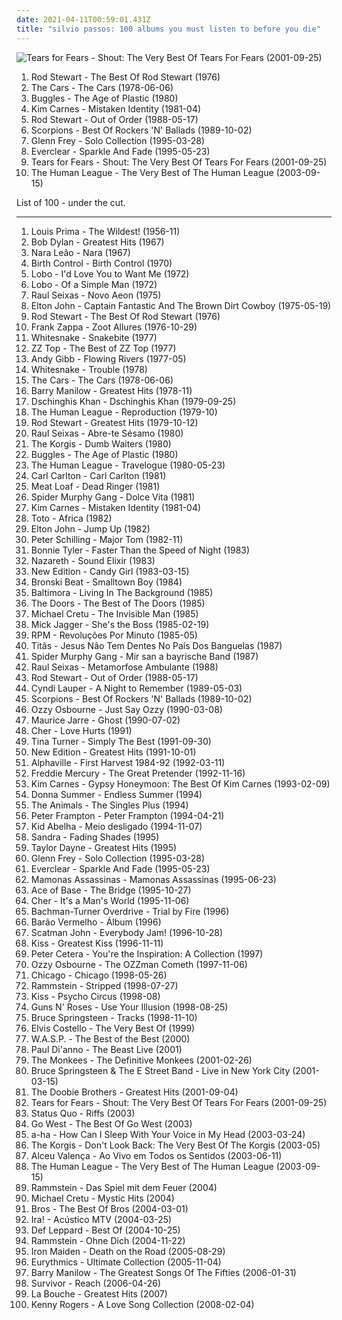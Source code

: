 ```yaml
---
date: 2021-04-11T00:59:01.431Z
title: "silvio passos: 100 albums you must listen to before you die"
---
```

![Tears for Fears - Shout: The Very Best Of Tears For Fears (2001-09-25)](http://coverartarchive.org/release/ce1299dc-d33b-44b2-86cd-303bb7db9583/10962586081-500.jpg "Tears for Fears - Shout: The Very Best Of Tears For Fears (2001-09-25)")
<ol class="albums">
<li data-cover="https://img.discogs.com/hM5BmfPN5x0z4tT0Jdmpt5LbOYg=/fit-in/589x600/filters:strip_icc():format(jpeg):mode_rgb():quality(90)/discogs-images/R-531158-1295702687.jpeg.jpg" data-tags="rock" role="button">Rod Stewart - The Best Of Rod Stewart (1976)</li>
<li data-cover="http://coverartarchive.org/release/270dca36-2e04-4efe-8698-16d574daf8fd/4921979307-500.jpg" data-tags="new wave, rock, 70s" role="button">The Cars - The Cars (1978-06-06)</li>
<li data-cover="http://coverartarchive.org/release/5345137c-dc6e-4d56-9bf8-19d270c27155/2823550916-500.jpg" data-tags="80s" role="button">Buggles - The Age of Plastic (1980)</li>
<li data-cover="http://coverartarchive.org/release/2e3ad57d-da42-489f-8032-8b4b2b63478b/24154851314-500.jpg" data-tags="80s" role="button">Kim Carnes - Mistaken Identity (1981-04)</li>
<li data-cover="https://img.discogs.com/j6ABdMZvkBhESAH_HzBj1R0imLU=/fit-in/600x600/filters:strip_icc():format(jpeg):mode_rgb():quality(90)/discogs-images/R-6117964-1493846796-1853.jpeg.jpg" data-tags="rock, 70s, 80s, california, sympathy68, aleister crowley, rod stewart, christopher lee, aleyster crowley, argeu california seixas, silvio passos, wilson seixas, california seixas, raul seixas, amidio junior, anyzio rocha, nova california seixas, mucajai, argeu california, beto juara, don kalifa, caracarai, donkalifa, os putos brothers, aleyster, krica morena bela, boa vista, roraima, kricamorena, familia santos, argeu, krica morena, mosca navarro, aleyster crowley bernardo de andrade" role="button">Rod Stewart - Out of Order (1988-05-17)</li>
<li data-cover="https://img.discogs.com/PIs4E_GysCelAPQhE91TL4d8GBM=/fit-in/586x585/filters:strip_icc():format(jpeg):mode_rgb():quality(90)/discogs-images/R-13872922-1563031374-4489.jpeg.jpg" data-tags="classic rock" role="button">Scorpions - Best Of Rockers 'N' Ballads (1989-10-02)</li>
<li data-cover="http://coverartarchive.org/release/b3473ef9-e8c6-3de6-ab6f-c1d329563d1b/8356453749-500.jpg" data-tags="80s" role="button">Glenn Frey - Solo Collection (1995-03-28)</li>
<li data-cover="https://img.discogs.com/ET7Yy8_knfXR_aToSfd-_4mULc8=/fit-in/600x600/filters:strip_icc():format(jpeg):mode_rgb():quality(90)/discogs-images/R-1750670-1333630000.jpeg.jpg" data-tags="alternative rock, 90s, rock" role="button">Everclear - Sparkle And Fade (1995-05-23)</li>
<li data-cover="http://coverartarchive.org/release/ce1299dc-d33b-44b2-86cd-303bb7db9583/10962586081-500.jpg" data-tags="amidio junior, donkalifa, krica morena bela, argeu, krica morena" role="button">Tears for Fears - Shout: The Very Best Of Tears For Fears (2001-09-25)</li>
<li data-cover="http://coverartarchive.org/release/2e441d80-ca54-35eb-b3df-42095796aff1/3880014705-500.jpg" data-tags="80s, synthpop" role="button">The Human League - The Very Best of The Human League (2003-09-15)</li>
</ol>
List of 100 - under the cut.
<!-- more -->

_________________

<ol class="albums">
<li data-cover="https://via.placeholder.com/450" data-tags="jazz, 50s" role="button">
Louis Prima - The Wildest! (1956-11)
</li>
<li data-cover="http://coverartarchive.org/release/67e712d4-73f7-3065-a749-601e0e9c625a/19371903124-500.jpg" data-tags="folk, 60s" role="button">
Bob Dylan - Greatest Hits (1967)
</li>
<li data-cover="https://img.discogs.com/nBEtWUYiSMbFwkA2w3O9-c4bAhg=/fit-in/400x400/filters:strip_icc():format(jpeg):mode_rgb():quality(90)/discogs-images/R-7622557-1445353269-6927.jpeg.jpg" data-tags="bossa nova" role="button">
Nara Leão - Nara (1967)
</li>
<li data-cover="https://img.discogs.com/Mz4hLQuRdPIhLSbsXehVnUYL2JE=/fit-in/600x594/filters:strip_icc():format(jpeg):mode_rgb():quality(90)/discogs-images/R-9107825-1474907326-2072.jpeg.jpg" data-tags="rock, krautrock, california, german, aleister crowley, heavy prog, christopher lee, aleyster crowley, argeu california seixas, silvio passos, wilson seixas, california seixas, raul seixas, amidio junior, anyzio rocha, nova california seixas, mucajai, argeu california, beto juara, don kalifa, caracarai, donkalifa, os putos brothers, aleyster, krica morena bela, boa vista, roraima, kricamorena, familia santos, argeu, krica morena, mosca navarro, aleyster crowley bernardo de andrade" role="button">
Birth Control - Birth Control (1970)
</li>
<li data-cover="http://coverartarchive.org/release/3298ff53-0b07-4ec0-ad51-0cffcdc095f5/1877687728-500.jpg" data-tags="california, aleister crowley, christopher lee, aleyster crowley, argeu california seixas, silvio passos, wilson seixas, california seixas, aleister, raul seixas, amidio junior, anyzio rocha, nova california seixas, mucajai, argeu california, beto juara, don kalifa, caracarai, donkalifa, aleystercrowley, simplesdemais, os putos brothers, aleyster, silva alhandra, krica morena bela, boa vista, roraima, kricamorena, familia santos, argeu, krica morena, mosca navarro, aleyster crowley bernardo de andrade" role="button">
Lobo - I'd Love You to Want Me (1972)
</li>
<li data-cover="http://coverartarchive.org/release/b999e630-aa30-4b1d-abe0-3f06fcf198f3/21230226617-500.jpg" data-tags="pop, 70s, pop rock, easy listening, california, aleister crowley, christopher lee, aleyster crowley, argeu california seixas, silvio passos, wilson seixas, california seixas, aleister, raul seixas, amidio junior, anyzio rocha, nova california seixas, mucajai, argeu california, beto juara, don kalifa, caracarai, donkalifa, aleystercrowley, simplesdemais, os putos brothers, aleyster, silva alhandra, krica morena bela, boa vista, roraima, kricamorena, familia santos, argeu, krica morena, mosca navarro, aleyster crowley bernardo de andrade" role="button">
Lobo - Of a Simple Man (1972)
</li>
<li data-cover="http://coverartarchive.org/release/7a1280a2-ea3f-483d-9ebe-17555dc39f48/9297473027-500.jpg" data-tags="raul seixas" role="button">
Raul Seixas - Novo Aeon (1975)
</li>
<li data-cover="http://coverartarchive.org/release/8ceab392-f96e-490d-a1b6-214ec63bad8e/11825207228-500.jpg" data-tags="pop, 70s" role="button">
Elton John - Captain Fantastic And The Brown Dirt Cowboy (1975-05-19)
</li>
<li data-cover="https://img.discogs.com/hM5BmfPN5x0z4tT0Jdmpt5LbOYg=/fit-in/589x600/filters:strip_icc():format(jpeg):mode_rgb():quality(90)/discogs-images/R-531158-1295702687.jpeg.jpg" data-tags="rock" role="button">
Rod Stewart - The Best Of Rod Stewart (1976)
</li>
<li data-cover="http://coverartarchive.org/release/269ba8d1-50df-44d5-b60a-8e6120c1e625/27697084492-500.jpg" data-tags="rock, 70s, progressive rock, zappa" role="button">
Frank Zappa - Zoot Allures (1976-10-29)
</li>
<li data-cover="https://img.discogs.com/1VDGSqXlqjkUN04mY0vNFa5g8iA=/fit-in/435x437/filters:strip_icc():format(jpeg):mode_rgb():quality(90)/discogs-images/R-2974859-1309953889.jpeg.jpg" data-tags="hard rock" role="button">
Whitesnake - Snakebite (1977)
</li>
<li data-cover="https://img.discogs.com/kY9BCZfjBKvc9eWqrS_7RTpFhEg=/fit-in/500x500/filters:strip_icc():format(jpeg):mode_rgb():quality(90)/discogs-images/R-4021453-1352632587-6443.jpeg.jpg" data-tags="blues rock" role="button">
ZZ Top - The Best of ZZ Top (1977)
</li>
<li data-cover="http://coverartarchive.org/release/837c8f21-a643-3488-9c48-67e72b98bde7/26383337174-500.jpg" data-tags="pop" role="button">
Andy Gibb - Flowing Rivers (1977-05)
</li>
<li data-cover="https://img.discogs.com/VVv6K3tCDDFcALl0MEIg-NkjMUI=/fit-in/234x366/filters:strip_icc():format(jpeg):mode_rgb():quality(90)/discogs-images/R-4536145-1485639324-1684.jpeg.jpg" data-tags="hard rock" role="button">
Whitesnake - Trouble (1978)
</li>
<li data-cover="http://coverartarchive.org/release/270dca36-2e04-4efe-8698-16d574daf8fd/4921979307-500.jpg" data-tags="new wave, rock, 70s" role="button">
The Cars - The Cars (1978-06-06)
</li>
<li data-cover="http://coverartarchive.org/release/c6799b95-8af3-49a0-941e-a08f346ad33e/24046655175-500.jpg" data-tags="easy listening, male vocalists, argeu california seixas, silvio passos, wilson seixas, beto juara" role="button">
Barry Manilow - Greatest Hits (1978-11)
</li>
<li data-cover="http://coverartarchive.org/release/ce6326bf-3f49-41f8-9355-ddd5afc5a01c/6253085492-500.jpg" data-tags="dschinghis khan" role="button">
Dschinghis Khan - Dschinghis Khan (1979-09-25)
</li>
<li data-cover="http://coverartarchive.org/release/e5ce46a7-6cd5-4890-9cc9-e307d6b5189b/16396187399-500.jpg" data-tags="electronic, new wave" role="button">
The Human League - Reproduction (1979-10)
</li>
<li data-cover="http://coverartarchive.org/release/1bbc2fa9-e9ce-39fd-8a6a-5b3823496949/16050649122-500.jpg" data-tags="pop, rock, classic rock, 70s" role="button">
Rod Stewart - Greatest Hits (1979-10-12)
</li>
<li data-cover="http://coverartarchive.org/release/5a68cde5-a8ea-48e6-9664-f2e4b30a544e/3263641382-500.jpg" data-tags="rock, raul seixas" role="button">
Raul Seixas - Abre-te Sésamo (1980)
</li>
<li data-cover="https://img.discogs.com/RwGHJLKiyxcpbnVE-fmIe4UEICc=/fit-in/300x300/filters:strip_icc():format(jpeg):mode_rgb():quality(90)/discogs-images/R-1214420-1354704251-3692.jpeg.jpg" data-tags="pop, california, aleister crowley, korgis, christopher lee, aleyster crowley, argeu california seixas, silvio passos, wilson seixas, california seixas, rialto records, edsel records, aleister, raul seixas, amidio junior, anyzio rocha, nova california seixas, mucajai, argeu california, beto juara, don kalifa, caracarai, donkalifa, aleystercrowley, simplesdemais, os putos brothers, aleyster, silva alhandra, krica morena bela, boa vista, roraima, kricamorena, familia santos, argeu, krica morena, mosca navarro, aleyster crowley bernardo de andrade, mostwanted" role="button">
The Korgis - Dumb Waiters (1980)
</li>
<li data-cover="http://coverartarchive.org/release/5345137c-dc6e-4d56-9bf8-19d270c27155/2823550916-500.jpg" data-tags="80s" role="button">
Buggles - The Age of Plastic (1980)
</li>
<li data-cover="http://coverartarchive.org/release/07a9c6c3-dc06-3e0f-b4e1-18008a72e066/3775539290-500.jpg" data-tags="80s, electronic" role="button">
The Human League - Travelogue (1980-05-23)
</li>
<li data-cover="http://coverartarchive.org/release/e25d6b4c-dcd1-434d-afde-d9fa9ea08aed/15255700380-500.jpg" data-tags="soul, funk, california, aleister crowley, christopher lee, aleyster crowley, argeu california seixas, silvio passos, wilson seixas, california seixas, aleister, raul seixas, amidio junior, anyzio rocha, nova california seixas, mucajai, argeu california, beto juara, don kalifa, caracarai, donkalifa, aleystercrowley, simplesdemais, os putos brothers, aleyster, silva alhandra, krica morena bela, boa vista, roraima, kricamorena, regine-disc, familia santos, argeu, krica morena, mosca navarro, aleyster crowley bernardo de andrade, papawdforbitsitall4ever" role="button">
Carl Carlton - Carl Carlton (1981)
</li>
<li data-cover="https://img.discogs.com/A5Ff3R1dAbJ9AAAN-PieZdZHzpo=/fit-in/400x406/filters:strip_icc():format(jpeg):mode_rgb():quality(90)/discogs-images/R-1436528-1268158847.jpeg.jpg" data-tags="rock, classic rock, 80s" role="button">
Meat Loaf - Dead Ringer (1981)
</li>
<li data-cover="https://img.discogs.com/ziRD-ly_t00x4OEtT-CQx6s4z1o=/fit-in/573x596/filters:strip_icc():format(jpeg):mode_rgb():quality(90)/discogs-images/R-1826949-1246022977.jpeg.jpg" data-tags="ndw" role="button">
Spider Murphy Gang - Dolce Vita (1981)
</li>
<li data-cover="http://coverartarchive.org/release/2e3ad57d-da42-489f-8032-8b4b2b63478b/24154851314-500.jpg" data-tags="80s" role="button">
Kim Carnes - Mistaken Identity (1981-04)
</li>
<li data-cover="http://coverartarchive.org/release/857b0f94-f438-4edb-aabd-27f6dcf002a8/8934793925-500.jpg" data-tags="progressive rock, california, aleister crowley, christopher lee, aleyster crowley, argeu california seixas, silvio passos, wilson seixas, california seixas, raul seixas, amidio junior, anyzio rocha, nova california seixas, mucajai, argeu california, beto juara, don kalifa, caracarai, donkalifa, os putos brothers, aleyster, krica morena bela, boa vista, roraima, kricamorena, familia santos, argeu, krica morena, mosca navarro, aleyster crowley bernardo de andrade, proto-vaporwave" role="button">
Toto - Africa (1982)
</li>
<li data-cover="http://coverartarchive.org/release/91aa57fc-ee4c-38d4-b680-38904c8dcabe/1872750504-500.jpg" data-tags="60s, 70s, 80s, 90s, california, 00s, 80s pop, elton john, aleister crowley, 90s rock, 60s pop, 70s rock, 60s rock, 80s rock, 00s pop, 90s pop, 70s pop, christopher lee, 00s rock, aleyster crowley, argeu california seixas, silvio passos, wilson seixas, california seixas, aleister, raul seixas, amidio junior, anyzio rocha, nova california seixas, mucajai, argeu california, beto juara, don kalifa, caracarai, donkalifa, aleystercrowley, simplesdemais, os putos brothers, aleyster, krica morena bela, boa vista, roraima, kricamorena, familia santos, argeu, krica morena, mosca navarro, aleyster crowley bernardo de andrade, empty garden" role="button">
Elton John - Jump Up (1982)
</li>
<li data-cover="http://coverartarchive.org/release/da05c48d-63cd-49a4-8b77-6d72994597d7/14841840510-500.jpg" data-tags="80s, california, aleister crowley, christopher lee, aleyster crowley, argeu california seixas, silvio passos, wilson seixas, california seixas, aleister, raul seixas, amidio junior, anyzio rocha, nova california seixas, mucajai, argeu california, beto juara, don kalifa, caracarai, donkalifa, aleystercrowley, simplesdemais, os putos brothers, aleyster, silva alhandra, krica morena bela, boa vista, roraima, kricamorena, familia santos, argeu, krica morena, mosca navarro, aleyster crowley bernardo de andrade" role="button">
Peter Schilling - Major Tom (1982-11)
</li>
<li data-cover="http://coverartarchive.org/release/7a9017e4-cd8a-4375-803c-52edb9c173ce/23446264259-500.jpg" data-tags="female vocalists, 80s" role="button">
Bonnie Tyler - Faster Than the Speed of Night (1983)
</li>
<li data-cover="https://img.discogs.com/tecjsc5LhzvHJAyq6enRDCzY03I=/fit-in/600x450/filters:strip_icc():format(jpeg):mode_rgb():quality(90)/discogs-images/R-10997740-1507921116-4317.jpeg.jpg" data-tags="classic rock, rock, british, hard rock, scottish, california, aleister crowley, british rock, christopher lee, aleyster crowley, scottish rock, argeu california seixas, silvio passos, wilson seixas, california seixas, aleister, raul seixas, amidio junior, anyzio rocha, nova california seixas, mucajai, argeu california, beto juara, don kalifa, caracarai, donkalifa, aleystercrowley, simplesdemais, os putos brothers, aleyster, silva alhandra, krica morena bela, boa vista, roraima, kricamorena, familia santos, argeu, krica morena, mosca navarro, aleyster crowley bernardo de andrade" role="button">
Nazareth - Sound Elixir (1983)
</li>
<li data-cover="http://coverartarchive.org/release/2b6228fc-8aa6-4541-8d76-9bc46625f555/9250418108-500.jpg" data-tags="soul" role="button">
New Edition - Candy Girl (1983-03-15)
</li>
<li data-cover="http://coverartarchive.org/release/dd10863a-ae6e-4e5e-861c-7bc3a14147ae/12373541416-500.jpg" data-tags="80s, california, synth-pop, aleister crowley, christopher lee, aleyster crowley, argeu california seixas, silvio passos, wilson seixas, california seixas, forbidden fruit, raul seixas, amidio junior, anyzio rocha, nova california seixas, mucajai, argeu california, beto juara, don kalifa, caracarai, donkalifa, aleyster, krica morena bela, boa vista, roraima, kricamorena, familia santos, argeu, krica morena, mosca navarro" role="button">
Bronski Beat - Smalltown Boy (1984)
</li>
<li data-cover="https://img.discogs.com/w2H1ZUj9cBFdqm3O8Hjg6t_H7bE=/fit-in/350x368/filters:strip_icc():format(jpeg):mode_rgb():quality(90)/discogs-images/R-420182-1568177112-9432.jpeg.jpg" data-tags="pop, dance, 80s, italo disco, aleyster crowley, tarzan boy" role="button">
Baltimora - Living In The Background (1985)
</li>
<li data-cover="https://img.discogs.com/fFEJ6AJ-UUlkXDMBnTn2PULqNxE=/fit-in/600x543/filters:strip_icc():format(jpeg):mode_rgb():quality(90)/discogs-images/R-397370-1604657610-1339.jpeg.jpg" data-tags="classic rock" role="button">
The Doors - The Best of The Doors (1985)
</li>
<li data-cover="http://coverartarchive.org/release/51e6dfab-2972-3ee4-8821-73809bad995a/9095266087-500.jpg" data-tags="new wave" role="button">
Michael Cretu - The Invisible Man (1985)
</li>
<li data-cover="http://coverartarchive.org/release/cfc813a4-aedc-371f-ab69-22986e79fa1d/9750752458-500.jpg" data-tags="mick jagger" role="button">
Mick Jagger - She's the Boss (1985-02-19)
</li>
<li data-cover="http://coverartarchive.org/release/d9f79335-c1b6-421c-8b17-0efdb3b506f3/3076648829-500.jpg" data-tags="pop rock" role="button">
RPM - Revoluções Por Minuto (1985-05)
</li>
<li data-cover="http://coverartarchive.org/release/9a5f30ef-fa94-4e37-9927-a000d0d74ff6/4261637989-500.jpg" data-tags="brazil" role="button">
Titãs - Jesus Não Tem Dentes No País Dos Banguelas (1987)
</li>
<li data-cover="https://img.discogs.com/U8vfECBxzbt4sBGEDL7TbVVjDnA=/fit-in/600x603/filters:strip_icc():format(jpeg):mode_rgb():quality(90)/discogs-images/R-1057563-1580168526-4127.jpeg.jpg" data-tags="california, aleister crowley, christopher lee, aleyster crowley, argeu california seixas, silvio passos, wilson seixas, california seixas, oktoberfest, aleister, raul seixas, stimmung, amidio junior, anyzio rocha, nova california seixas, mucajai, argeu california, beto juara, don kalifa, caracarai, donkalifa, aleystercrowley, simplesdemais, os putos brothers, aleyster, silva alhandra, krica morena bela, boa vista, roraima, kricamorena, familia santos, argeu, krica morena, mosca navarro, aleyster crowley bernardo de andrade, mir san a bayrische band" role="button">
Spider Murphy Gang - Mir san a bayrische Band (1987)
</li>
<li data-cover="http://coverartarchive.org/release/59bf9e2b-5cc4-4006-85c1-b939e75e74a6/3264788211-500.jpg" data-tags="california, aleister crowley, christopher lee, aleyster crowley, argeu california seixas, silvio passos, wilson seixas, california seixas, raul seixas, amidio junior, anyzio rocha, nova california seixas, mucajai, argeu california, beto juara, don kalifa, caracarai, donkalifa, os putos brothers, aleyster, krica morena bela, boa vista, roraima, kricamorena, familia santos, argeu, krica morena, mosca navarro, aleyster crowley bernardo de andrade" role="button">
Raul Seixas - Metamorfose Ambulante (1988)
</li>
<li data-cover="https://img.discogs.com/j6ABdMZvkBhESAH_HzBj1R0imLU=/fit-in/600x600/filters:strip_icc():format(jpeg):mode_rgb():quality(90)/discogs-images/R-6117964-1493846796-1853.jpeg.jpg" data-tags="rock, 70s, 80s, california, sympathy68, aleister crowley, rod stewart, christopher lee, aleyster crowley, argeu california seixas, silvio passos, wilson seixas, california seixas, raul seixas, amidio junior, anyzio rocha, nova california seixas, mucajai, argeu california, beto juara, don kalifa, caracarai, donkalifa, os putos brothers, aleyster, krica morena bela, boa vista, roraima, kricamorena, familia santos, argeu, krica morena, mosca navarro, aleyster crowley bernardo de andrade" role="button">
Rod Stewart - Out of Order (1988-05-17)
</li>
<li data-cover="http://coverartarchive.org/release/dbc74bd6-2a7a-4b34-a395-a20edd274c9b/7107782697-500.jpg" data-tags="80s" role="button">
Cyndi Lauper - A Night to Remember (1989-05-03)
</li>
<li data-cover="https://img.discogs.com/PIs4E_GysCelAPQhE91TL4d8GBM=/fit-in/586x585/filters:strip_icc():format(jpeg):mode_rgb():quality(90)/discogs-images/R-13872922-1563031374-4489.jpeg.jpg" data-tags="classic rock" role="button">
Scorpions - Best Of Rockers 'N' Ballads (1989-10-02)
</li>
<li data-cover="http://coverartarchive.org/release/64df0ed7-ef90-4295-a613-c1d8f8942e0a/2138878586-500.jpg" data-tags="heavy metal" role="button">
Ozzy Osbourne - Just Say Ozzy (1990-03-08)
</li>
<li data-cover="http://coverartarchive.org/release/5187c38f-6416-453f-b109-6b2d4f812583/7391801234-500.jpg" data-tags="soundtrack, california, aleister crowley, original motion picture soundtrack, christopher lee, aleyster crowley, argeu california seixas, silvio passos, wilson seixas, california seixas, raul seixas, amidio junior, anyzio rocha, nova california seixas, mucajai, argeu california, beto juara, don kalifa, caracarai, donkalifa, aleyster, krica morena bela, boa vista, roraima, kricamorena, familia santos, argeu, krica morena, mosca navarro, musicadepelicula" role="button">
Maurice Jarre - Ghost (1990-07-02)
</li>
<li data-cover="http://coverartarchive.org/release/d52885f4-5444-4361-a1f3-ac4d079b603d/1888346402-500.jpg" data-tags="rock, 90s" role="button">
Cher - Love Hurts (1991)
</li>
<li data-cover="http://coverartarchive.org/release/37b83a51-256e-4872-a297-0baf93799511/5311880688-500.jpg" data-tags="pop, rock, soul" role="button">
Tina Turner - Simply The Best (1991-09-30)
</li>
<li data-cover="https://img.discogs.com/OGJGwj9NudlJuCIQ-jdYUzSryNA=/fit-in/600x583/filters:strip_icc():format(jpeg):mode_rgb():quality(90)/discogs-images/R-2575625-1328362881.jpeg.jpg" data-tags="80s soul, new edition greatest hits" role="button">
New Edition - Greatest Hits (1991-10-01)
</li>
<li data-cover="https://img.discogs.com/Z-qLmYF2HX0loUjDQE8HLpW-eas=/fit-in/600x604/filters:strip_icc():format(jpeg):mode_rgb():quality(90)/discogs-images/R-105652-1460366131-7364.jpeg.jpg" data-tags="80s" role="button">
Alphaville - First Harvest 1984-92 (1992-03-11)
</li>
<li data-cover="https://img.discogs.com/ad_GgGa4b3sXjPOfE5JiB8TjMK4=/fit-in/600x594/filters:strip_icc():format(jpeg):mode_rgb():quality(90)/discogs-images/R-530698-1553812073-1058.jpeg.jpg" data-tags="freddie mercury" role="button">
Freddie Mercury - The Great Pretender (1992-11-16)
</li>
<li data-cover="https://img.discogs.com/GOwSYLi2VO_ZK8-obEfi10e7_qc=/fit-in/600x974/filters:strip_icc():format(jpeg):mode_rgb():quality(90)/discogs-images/R-3550613-1553269673-1520.jpeg.jpg" data-tags="female vocalists, california, aleister crowley, cry, christopher lee, aleyster crowley, argeu california seixas, silvio passos, wilson seixas, california seixas, aleister, raul seixas, amidio junior, anyzio rocha, nova california seixas, mucajai, argeu california, beto juara, don kalifa, caracarai, donkalifa, aleystercrowley, simplesdemais, os putos brothers, aleyster, silva alhandra, krica morena bela, boa vista, roraima, kricamorena, familia santos, argeu, krica morena, mosca navarro, aleyster crowley bernardo de andrade" role="button">
Kim Carnes - Gypsy Honeymoon: The Best Of Kim Carnes (1993-02-09)
</li>
<li data-cover="http://coverartarchive.org/release/89abe191-9dd6-4883-b10f-56922baf88e3/15081522104-500.jpg" data-tags="disco" role="button">
Donna Summer - Endless Summer (1994)
</li>
<li data-cover="http://coverartarchive.org/release/9617b3f9-b44d-4cb9-b30d-641146aa5c0b/19351060768-500.jpg" data-tags="60s, progressive rock" role="button">
The Animals - The Singles Plus (1994)
</li>
<li data-cover="http://coverartarchive.org/release/5822c8a1-8160-4cd6-9029-e8699d5b5133/22766322531-500.jpg" data-tags="classic rock" role="button">
Peter Frampton - Peter Frampton (1994-04-21)
</li>
<li data-cover="http://coverartarchive.org/release/32b9610a-376c-48be-96b8-f6f18b9553c5/15828699378-500.jpg" data-tags="california, aleister crowley, christopher lee, aleyster crowley, argeu california seixas, silvio passos, wilson seixas, california seixas, kid abelha, aleister, raul seixas, amidio junior, haruka, anyzio rocha, nova california seixas, mucajai, argeu california, beto juara, don kalifa, caracarai, donkalifa, aleystercrowley, simplesdemais, os putos brothers, aleyster, silva alhandra, krica morena bela, boa vista, roraima, kricamorena, morpheus songs, familia santos, argeu, krica morena, mosca navarro, aleyster crowley bernardo de andrade, meio desligado, meio desligado ao vivo" role="button">
Kid Abelha - Meio desligado (1994-11-07)
</li>
<li data-cover="http://coverartarchive.org/release/e1b24c75-812a-4306-ad42-f88916b073f3/7555563442-500.jpg" data-tags="pop, dance, california, aleister crowley, special, christopher lee, aleyster crowley, now available on last-fm radio 09q1, argeu california seixas, silvio passos, wilson seixas, california seixas, aleister, raul seixas, amidio junior, anyzio rocha, nova california seixas, gia tunes, mucajai, argeu california, beto juara, don kalifa, caracarai, donkalifa, aleystercrowley, simplesdemais, os putos brothers, aleyster, silva alhandra, krica morena bela, boa vista, roraima, kricamorena, familia santos, argeu, krica morena, mosca navarro, aleyster crowley bernardo de andrade, my mp3" role="button">
Sandra - Fading Shades (1995)
</li>
<li data-cover="http://coverartarchive.org/release/8fecb1a5-c756-4171-a1d0-5958d6a528f9/9725844997-500.jpg" data-tags="pop" role="button">
Taylor Dayne - Greatest Hits (1995)
</li>
<li data-cover="http://coverartarchive.org/release/b3473ef9-e8c6-3de6-ab6f-c1d329563d1b/8356453749-500.jpg" data-tags="80s" role="button">
Glenn Frey - Solo Collection (1995-03-28)
</li>
<li data-cover="https://img.discogs.com/ET7Yy8_knfXR_aToSfd-_4mULc8=/fit-in/600x600/filters:strip_icc():format(jpeg):mode_rgb():quality(90)/discogs-images/R-1750670-1333630000.jpeg.jpg" data-tags="alternative rock, 90s, rock" role="button">
Everclear - Sparkle And Fade (1995-05-23)
</li>
<li data-cover="http://coverartarchive.org/release/9afdbf41-9cfb-4318-9bab-0d67c5973958/18297764373-500.jpg" data-tags="mamonas assassinas, brazilian, rock, 90s" role="button">
Mamonas Assassinas - Mamonas Assassinas (1995-06-23)
</li>
<li data-cover="https://img.discogs.com/ct56AV-If_RD7r10Q69FLoS_ONA=/fit-in/600x522/filters:strip_icc():format(jpeg):mode_rgb():quality(90)/discogs-images/R-106285-1472305848-5953.jpeg.jpg" data-tags="90s, pop, dance" role="button">
Ace of Base - The Bridge (1995-10-27)
</li>
<li data-cover="http://coverartarchive.org/release/e4e7db8a-2622-47d3-80a5-91534d523ac5/16429545666-500.jpg" data-tags="pop, rock" role="button">
Cher - It's a Man's World (1995-11-06)
</li>
<li data-cover="http://coverartarchive.org/release/957be907-6507-41cc-86d2-cdff2a0672fe/14100569479-500.jpg" data-tags="classic rock" role="button">
Bachman-Turner Overdrive - Trial by Fire (1996)
</li>
<li data-cover="https://img.discogs.com/W-GLHe5DkaFcBUZwfdT_QhhWsGw=/fit-in/600x587/filters:strip_icc():format(jpeg):mode_rgb():quality(90)/discogs-images/R-5879074-1570108611-9521.jpeg.jpg" data-tags="california, rock nacional, aleister crowley, christopher lee, aleyster crowley, argeu california seixas, silvio passos, wilson seixas, california seixas, aleister, raul seixas, amidio junior, anyzio rocha, nova california seixas, mucajai, argeu california, beto juara, don kalifa, caracarai, donkalifa, aleystercrowley, simplesdemais, os putos brothers, aleyster, silva alhandra, krica morena bela, boa vista, roraima, kricamorena, familia santos, argeu, krica morena, mosca navarro, aleyster crowley bernardo de andrade" role="button">
Barão Vermelho - Álbum (1996)
</li>
<li data-cover="https://img.discogs.com/HoLtDoGAbGBwbPF_Ff55AbpWsAE=/fit-in/600x600/filters:strip_icc():format(jpeg):mode_rgb():quality(90)/discogs-images/R-1143055-1543832811-9434.jpeg.jpg" data-tags="california, rare, aleister crowley, christopher lee, aleyster crowley, argeu california seixas, silvio passos, wilson seixas, california seixas, raul seixas, amidio junior, anyzio rocha, nova california seixas, mucajai, argeu california, beto juara, don kalifa, caracarai, donkalifa, aleyster, krica morena bela, boa vista, roraima, kricamorena, familia santos, argeu, krica morena, mosca navarro" role="button">
Scatman John - Everybody Jam! (1996-10-28)
</li>
<li data-cover="http://coverartarchive.org/release/7566242e-c2f6-46ab-8584-93c7da59d08c/3167170521-500.jpg" data-tags="classic rock, hard rock" role="button">
Kiss - Greatest Kiss (1996-11-11)
</li>
<li data-cover="https://img.discogs.com/UPtWBIf4DeEC6_mkESQibMeDLDQ=/fit-in/598x591/filters:strip_icc():format(jpeg):mode_rgb():quality(90)/discogs-images/R-1089086-1191186853.jpeg.jpg" data-tags="california, aleister crowley, christopher lee, aleyster crowley, argeu california seixas, silvio passos, wilson seixas, california seixas, aleister, raul seixas, amidio junior, anyzio rocha, nova california seixas, mucajai, argeu california, beto juara, don kalifa, caracarai, donkalifa, aleystercrowley, simplesdemais, os putos brothers, aleyster, krica morena bela, boa vista, roraima, kricamorena, familia santos, argeu, krica morena, mosca navarro, aleyster crowley bernardo de andrade" role="button">
Peter Cetera - You're the Inspiration: A Collection (1997)
</li>
<li data-cover="https://img.discogs.com/z_Leq-x3MaeNpNxEImylgrSCaqM=/fit-in/597x469/filters:strip_icc():format(jpeg):mode_rgb():quality(90)/discogs-images/R-16145182-1604193009-7453.jpeg.jpg" data-tags="heavy metal, ozzy osbourne" role="button">
Ozzy Osbourne - The OZZman Cometh (1997-11-06)
</li>
<li data-cover="https://img.discogs.com/IxyplBkTmjLylzdCSmRhMWM8JNI=/fit-in/600x600/filters:strip_icc():format(jpeg):mode_rgb():quality(90)/discogs-images/R-7720117-1447423717-9946.jpeg.jpg" data-tags="chicago" role="button">
Chicago - Chicago (1998-05-26)
</li>
<li data-cover="http://coverartarchive.org/release/6927a050-9488-41de-8e0d-5e5cfbb95fbb/8903243496-500.jpg" data-tags="industrial metal, rammstein" role="button">
Rammstein - Stripped (1998-07-27)
</li>
<li data-cover="https://img.discogs.com/r43wbr3V_mNGe0S-t43kD_MhehM=/fit-in/566x566/filters:strip_icc():format(jpeg):mode_rgb():quality(90)/discogs-images/R-2144658-1266427258.jpeg.jpg" data-tags="hard rock" role="button">
Kiss - Psycho Circus (1998-08)
</li>
<li data-cover="http://coverartarchive.org/release/949f9690-fcc1-4aa9-aafc-4d21c30b5c7b/13660336056-500.jpg" data-tags="hard rock" role="button">
Guns N' Roses - Use Your Illusion (1998-08-25)
</li>
<li data-cover="http://coverartarchive.org/release/92325f18-41ba-48c5-8441-731e2f23513e/11718953108-500.jpg" data-tags="rock" role="button">
Bruce Springsteen - Tracks (1998-11-10)
</li>
<li data-cover="http://coverartarchive.org/release/c97dcde5-9cbf-429d-8108-c8ef53581840/2572398422-500.jpg" data-tags="rock" role="button">
Elvis Costello - The Very Best Of (1999)
</li>
<li data-cover="http://coverartarchive.org/release/a9fb0702-e64c-44fa-a8dc-393acf8b5964/2674609679-500.jpg" data-tags="heavy metal" role="button">
W.A.S.P. - The Best of the Best (2000)
</li>
<li data-cover="https://img.discogs.com/okeOHZ3dl-Fh89yiErTkLEv7mXk=/fit-in/416x640/filters:strip_icc():format(jpeg):mode_rgb():quality(90)/discogs-images/R-5684939-1399864656-2860.jpeg.jpg" data-tags="heavy metal" role="button">
Paul Di'anno - The Beast Live (2001)
</li>
<li data-cover="https://img.discogs.com/W9wpjToC0gk30SOxP8FbWynK58k=/fit-in/500x500/filters:strip_icc():format(jpeg):mode_rgb():quality(90)/discogs-images/R-1380494-1279159330.jpeg.jpg" data-tags="60s" role="button">
The Monkees - The Definitive Monkees (2001-02-26)
</li>
<li data-cover="http://coverartarchive.org/release/4c0245e9-2fce-4b5b-a9c3-ba2eb0f0b220/11882950118-500.jpg" data-tags="classic rock" role="button">
Bruce Springsteen & The E Street Band - Live in New York City (2001-03-15)
</li>
<li data-cover="https://img.discogs.com/fErH9_mBcl6puW-59TAgxy0clT0=/fit-in/600x583/filters:strip_icc():format(jpeg):mode_rgb():quality(90)/discogs-images/R-5197697-1412776090-1894.jpeg.jpg" data-tags="classic rock, 70s, male vocalists" role="button">
The Doobie Brothers - Greatest Hits (2001-09-04)
</li>
<li data-cover="http://coverartarchive.org/release/ce1299dc-d33b-44b2-86cd-303bb7db9583/10962586081-500.jpg" data-tags="amidio junior, donkalifa, krica morena bela, argeu, krica morena" role="button">
Tears for Fears - Shout: The Very Best Of Tears For Fears (2001-09-25)
</li>
<li data-cover="https://img.discogs.com/BrtLULOAOWwvelvS9VgW81f0bak=/fit-in/593x600/filters:strip_icc():format(jpeg):mode_rgb():quality(90)/discogs-images/R-3782306-1344196177-6307.jpeg.jpg" data-tags="rock, status quo, argeu california seixas, silvio passos, wilson seixas, beto juara, aleyster" role="button">
Status Quo - Riffs (2003)
</li>
<li data-cover="http://coverartarchive.org/release/444d9253-8487-4011-850e-519d85c36424/10373977416-500.jpg" data-tags="pop, rock, 80s, california, aleister crowley, christopher lee, aleyster crowley, argeu california seixas, silvio passos, wilson seixas, california seixas, aleister, raul seixas, amidio junior, anyzio rocha, nova california seixas, mucajai, argeu california, beto juara, don kalifa, caracarai, donkalifa, aleystercrowley, simplesdemais, os putos brothers, aleyster, silva alhandra, krica morena bela, boa vista, roraima, kricamorena, familia santos, argeu, krica morena, mosca navarro, aleyster crowley bernardo de andrade" role="button">
Go West - The Best Of Go West (2003)
</li>
<li data-cover="https://img.discogs.com/ai0y-shUNue13Ebf3Za1Hf2vIHE=/fit-in/600x592/filters:strip_icc():format(jpeg):mode_rgb():quality(90)/discogs-images/R-2225856-1456197354-6151.jpeg.jpg" data-tags="pop, 80s" role="button">
a-ha - How Can I Sleep With Your Voice in My Head (2003-03-24)
</li>
<li data-cover="https://img.discogs.com/xGNvZbmBZWaFa9eVlbc6svFEWzE=/fit-in/600x530/filters:strip_icc():format(jpeg):mode_rgb():quality(90)/discogs-images/R-15498960-1592550811-2010.jpeg.jpg" data-tags="california, aleister crowley, korgis, christopher lee, flashback alternatives, aleyster crowley, argeu california seixas, silvio passos, wilson seixas, california seixas, the best of, aleister, raul seixas, amidio junior, anyzio rocha, nova california seixas, mucajai, argeu california, beto juara, don kalifa, caracarai, donkalifa, aleystercrowley, simplesdemais, os putos brothers, aleyster, silva alhandra, krica morena bela, boa vista, roraima, kricamorena, familia santos, argeu, krica morena, mosca navarro, aleyster crowley bernardo de andrade, septy chandra rahman-faiz" role="button">
The Korgis - Don't Look Back: The Very Best Of The Korgis (2003-05)
</li>
<li data-cover="http://coverartarchive.org/release/a1240956-b997-45e1-8145-a28fa8635413/28655725310-500.jpg" data-tags="california, aleister crowley, christopher lee, natiruts, aleyster crowley, argeu california seixas, silvio passos, wilson seixas, california seixas, raul seixas, o rappa, amidio junior, planta e raiz, anyzio rocha, nova california seixas, mucajai, argeu california, beto juara, don kalifa, caracarai, donkalifa, aleyster, krica morena bela, boa vista, roraima, kricamorena, familia santos, argeu, krica morena, mosca navarro" role="button">
Alceu Valença - Ao Vivo em Todos os Sentidos (2003-06-11)
</li>
<li data-cover="http://coverartarchive.org/release/2e441d80-ca54-35eb-b3df-42095796aff1/3880014705-500.jpg" data-tags="80s, synthpop" role="button">
The Human League - The Very Best of The Human League (2003-09-15)
</li>
<li data-cover="http://coverartarchive.org/release/5ca1a509-59f2-4e7c-8e57-5e6e78b7e294/2192583278-500.jpg" data-tags="industrial metal" role="button">
Rammstein - Das Spiel mit dem Feuer (2004)
</li>
<li data-cover="http://coverartarchive.org/release/698f60de-eebd-4bad-8c7b-ff98b5e64532/11537727418-500.jpg" data-tags="electronic, california, aleister crowley, christopher lee, aleyster crowley, ambient dreams, argeu california seixas, silvio passos, wilson seixas, california seixas, aleister, raul seixas, amidio junior, anyzio rocha, nova california seixas, mucajai, argeu california, beto juara, don kalifa, caracarai, donkalifa, aleystercrowley, simplesdemais, os putos brothers, aleyster, silva alhandra, krica morena bela, boa vista, roraima, kricamorena, familia santos, argeu, krica morena, mosca navarro, aleyster crowley bernardo de andrade, mystic hits" role="button">
Michael Cretu - Mystic Hits (2004)
</li>
<li data-cover="http://coverartarchive.org/release/48cfaf98-b2d2-4861-82ec-62558d3c31ff/17330657625-500.jpg" data-tags="california, aleister crowley, christopher lee, aleyster crowley, argeu california seixas, silvio passos, wilson seixas, california seixas, raul seixas, amidio junior, anyzio rocha, nova california seixas, mucajai, argeu california, beto juara, don kalifa, caracarai, donkalifa, aleyster, krica morena bela, boa vista, roraima, kricamorena, familia santos, argeu, krica morena, mosca navarro" role="button">
Bros - The Best Of Bros (2004-03-01)
</li>
<li data-cover="http://coverartarchive.org/release/7731b748-297a-4956-b093-b74dc13aa61e/7029581439-500.jpg" data-tags="rock" role="button">
Ira! - Acústico MTV (2004-03-25)
</li>
<li data-cover="https://img.discogs.com/OrT-dFZDHqbt_rHkVWVILV8F3l4=/fit-in/600x524/filters:strip_icc():format(jpeg):mode_rgb():quality(90)/discogs-images/R-823850-1576410882-9972.jpeg.jpg" data-tags="classic rock, rock, hard rock" role="button">
Def Leppard - Best Of (2004-10-25)
</li>
<li data-cover="https://img.discogs.com/mBglSQcvYLvzYkAbXBH1cJhd_ho=/fit-in/600x598/filters:strip_icc():format(jpeg):mode_rgb():quality(90)/discogs-images/R-3196074-1486653770-7302.jpeg.jpg" data-tags="industrial metal" role="button">
Rammstein - Ohne Dich (2004-11-22)
</li>
<li data-cover="https://img.discogs.com/Eqkgg2bf05VzfO8QewZ0xJGwY9M=/fit-in/400x398/filters:strip_icc():format(jpeg):mode_rgb():quality(90)/discogs-images/R-2765855-1300047081.jpeg.jpg" data-tags="heavy metal" role="button">
Iron Maiden - Death on the Road (2005-08-29)
</li>
<li data-cover="http://coverartarchive.org/release/e2b358e9-7008-31b2-9983-06ddf5714a24/5901913185-500.jpg" data-tags="new wave" role="button">
Eurythmics - Ultimate Collection (2005-11-04)
</li>
<li data-cover="http://coverartarchive.org/release/b933ec25-9a5c-4c0c-8efb-5c4cfb619b25/5955950188-500.jpg" data-tags="covers, california, aleister crowley, christopher lee, barry manilow, aleyster crowley, argeu california seixas, silvio passos, wilson seixas, california seixas, aleister, raul seixas, amidio junior, anyzio rocha, nova california seixas, mucajai, argeu california, beto juara, don kalifa, caracarai, donkalifa, aleystercrowley, simplesdemais, os putos brothers, aleyster, silva alhandra, krica morena bela, boa vista, roraima, kricamorena, familia santos, argeu, krica morena, mosca navarro, aleyster crowley bernardo de andrade" role="button">
Barry Manilow - The Greatest Songs Of The Fifties (2006-01-31)
</li>
<li data-cover="https://img.discogs.com/ank3ikZCrnLEGt3Sf5_3Tomjwzw=/fit-in/600x595/filters:strip_icc():format(jpeg):mode_rgb():quality(90)/discogs-images/R-3348268-1382878742-4461.jpeg.jpg" data-tags="rock, hard rock, aor, california, survivor, aleister crowley, christopher lee, aleyster crowley, argeu california seixas, silvio passos, wilson seixas, california seixas, aleister, raul seixas, amidio junior, anyzio rocha, nova california seixas, mucajai, argeu california, beto juara, don kalifa, caracarai, donkalifa, aleystercrowley, simplesdemais, os putos brothers, aleyster, silva alhandra, krica morena bela, boa vista, roraima, kricamorena, familia santos, argeu, krica morena, mosca navarro, aleyster crowley bernardo de andrade" role="button">
Survivor - Reach (2006-04-26)
</li>
<li data-cover="http://coverartarchive.org/release/58532ad3-6393-415c-9977-3b5932aeb031/20687095644-500.jpg" data-tags="la bouche" role="button">
La Bouche - Greatest Hits (2007)
</li>
<li data-cover="http://coverartarchive.org/release/1f260a95-c224-4b8b-b61b-16f92fff5b98/6110249629-500.jpg" data-tags="country" role="button">
Kenny Rogers - A Love Song Collection (2008-02-04)
</li>
</ol>